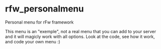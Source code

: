 # rfw_personalmenu
Personal menu for rFw framework

This menu is an "exemple", not a real menu that you can add to your server and it will magicly work with all options. Look at the code, see how it work, and code your own menu :)

